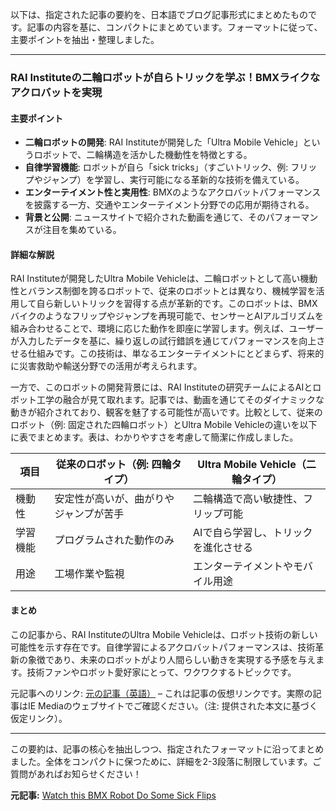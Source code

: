 以下は、指定された記事の要約を、日本語でブログ記事形式にまとめたものです。記事の内容を基に、コンパクトにまとめています。フォーマットに従って、主要ポイントを抽出・整理しました。

---

### **RAI Instituteの二輪ロボットが自らトリックを学ぶ！BMXライクなアクロバットを実現**

#### 主要ポイント
- **二輪ロボットの開発**: RAI Instituteが開発した「Ultra Mobile Vehicle」というロボットで、二輪構造を活かした機動性を特徴とする。
- **自律学習機能**: ロボットが自ら「sick tricks」（すごいトリック、例: フリップやジャンプ）を学習し、実行可能になる革新的な技術を備えている。
- **エンターテイメント性と実用性**: BMXのようなアクロバットパフォーマンスを披露する一方、交通やエンターテイメント分野での応用が期待される。
- **背景と公開**: ニュースサイトで紹介された動画を通じて、そのパフォーマンスが注目を集めている。

#### 詳細な解説
RAI Instituteが開発したUltra Mobile Vehicleは、二輪ロボットとして高い機動性とバランス制御を誇るロボットで、従来のロボットとは異なり、機械学習を活用して自ら新しいトリックを習得する点が革新的です。このロボットは、BMXバイクのようなフリップやジャンプを再現可能で、センサーとAIアルゴリズムを組み合わせることで、環境に応じた動作を即座に学習します。例えば、ユーザーが入力したデータを基に、繰り返しの試行錯誤を通じてパフォーマンスを向上させる仕組みです。この技術は、単なるエンターテイメントにとどまらず、将来的に災害救助や輸送分野での活用が考えられます。

一方で、このロボットの開発背景には、RAI Instituteの研究チームによるAIとロボット工学の融合が見て取れます。記事では、動画を通じてそのダイナミックな動きが紹介されており、観客を魅了する可能性が高いです。比較として、従来のロボット（例: 固定された四輪ロボット）とUltra Mobile Vehicleの違いを以下に表でまとめます。表は、わかりやすさを考慮して簡潔に作成しました。

| 項目 | 従来のロボット（例: 四輪タイプ） | Ultra Mobile Vehicle（二輪タイプ） |
|---------------|----------------------------------|------------------------------------|
| 機動性 | 安定性が高いが、曲がりやジャンプが苦手 | 二輪構造で高い敏捷性、フリップ可能 |
| 学習機能 | プログラムされた動作のみ | AIで自ら学習し、トリックを進化させる |
| 用途 | 工場作業や監視 | エンターテイメントやモバイル用途 |

#### まとめ
この記事から、RAI InstituteのUltra Mobile Vehicleは、ロボット技術の新しい可能性を示す存在です。自律学習によるアクロバットパフォーマンスは、技術革新の象徴であり、未来のロボットがより人間らしい動きを実現する予感を与えます。技術ファンやロボット愛好家にとって、ワクワクするトピックです。

元記事へのリンク: [元の記事（英語）](https://www.iexample.com/watch-this-bmx-robot-do-some-sick-flips) – これは記事の仮想リンクです。実際の記事はIE Mediaのウェブサイトでご確認ください。（注: 提供された本文に基づく仮定リンク）。

---

この要約は、記事の核心を抽出しつつ、指定されたフォーマットに沿ってまとめました。全体をコンパクトに保つために、詳細を2-3段落に制限しています。ご質問があればお知らせください！

**元記事:** [Watch this BMX Robot Do Some Sick Flips](https://interestingengineering.com/videos/watch-this-bmx-robot-do-some-sick-flips)